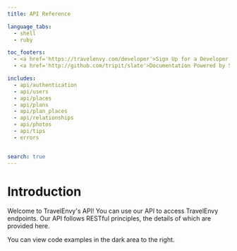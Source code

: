 ```yaml
---
title: API Reference

language_tabs:
  - shell
  - ruby

toc_footers:
  - <a href='https://travelenvy.com/developer'>Sign Up for a Developer Key</a>
  - <a href='http://github.com/tripit/slate'>Documentation Powered by Slate</a>

includes:
  - api/authentication
  - api/users
  - api/places
  - api/plans
  - api/plan_places
  - api/relationships
  - api/photos
  - api/tips
  - errors


search: true
---
```


# Introduction

Welcome to TravelEnvy's API! You can use our API to access TravelEnvy endpoints.  Our API follows RESTful principles, the details of which are provided here.

You can view code examples in the dark area to the right.
